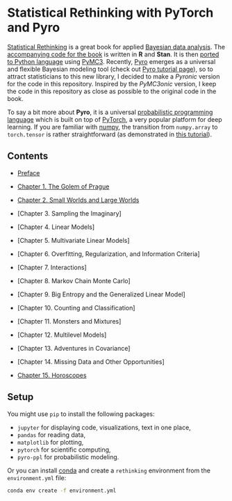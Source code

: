 # Statistical Rethinking with PyTorch and Pyro

[Statistical Rethinking](https://xcelab.net/rm/statistical-rethinking/) is a great book for applied [Bayesian data analysis](https://en.wikipedia.org/wiki/Bayesian_statistics). The [accompanying code for the book](https://github.com/rmcelreath/rethinking) is written in **R** and **Stan**. It is then [ported to Python language](https://github.com/aloctavodia/Statistical-Rethinking-with-Python-and-PyMC3) using [PyMC3](https://docs.pymc.io/). Recently, [Pyro](http://pyro.ai/) emerges as a universal and flexible Bayesian modeling tool (check out [Pyro tutorial page](http://pyro.ai/examples/)), so to attract statisticians to this new library, I decided to make a *Pyronic* version for the code in this repository. Inspired by the *PyMC3onic* version, I keep the code in this repository as close as possible to the original code in the book.

To say a bit more about **Pyro**, it is a universal [probabilistic programming language](https://en.wikipedia.org/wiki/Probabilistic_programming_language) which is built on top of [PyTorch](https://pytorch.org/), a very popular platform for deep learning. If you are familiar with [numpy](http://www.numpy.org/), the transition from `numpy.array` to `torch.tensor` is rather straightforward (as demonstrated in [this tutorial](https://pytorch.org/tutorials/beginner/blitz/tensor_tutorial.html)).

## Contents

+ [Preface](http://nbviewer.jupyter.org/github/fehiepsi/rethinking-pyro/blob/master/00_preface.ipynb)

+ [Chapter 1. The Golem of Prague](http://nbviewer.jupyter.org/fehiepsi/fehiepsi/rethinking-pyro/blob/master/01_the_golem_of_prague.ipynb)

+ [Chapter 2. Small Worlds and Large Worlds](http://nbviewer.jupyter.org/github/fehiepsi/rethinking-pyro/blob/master/02_small_worlds_and_large_worlds.ipynb)

+ [Chapter 3. Sampling the Imaginary]

+ [Chapter 4. Linear Models]

+ [Chapter 5. Multivariate Linear Models]

+ [Chapter 6. Overfitting, Regularization, and Information Criteria]

+ [Chapter 7. Interactions]

+ [Chapter 8. Markov Chain Monte Carlo]

+ [Chapter 9. Big Entropy and the Generalized Linear Model]

+ [Chapter 10. Counting and Classification]

+ [Chapter 11. Monsters and Mixtures]

+ [Chapter 12. Multilevel Models]

+ [Chapter 13. Adventures in Covariance]

+ [Chapter 14. Missing Data and Other Opportunities]

+ [Chapter 15. Horoscopes](http://nbviewer.jupyter.org/github/fehiepsi/rethinking-pyro/blob/master/15_horoscopes.ipynb)

## Setup

You might use `pip` to install the following packages:
+ `jupyter` for displaying code, visualizations, text in one place,
+ `pandas` for reading data,
+ `matplotlib` for plotting,
+ `pytorch` for scientific computing,
+ `pyro-ppl` for probabilistic modeling.

Or you can install [conda](https://conda.io/miniconda.html) and create a `rethinking` environment from the `environment.yml` file:
```sh
conda env create -f environment.yml
```
